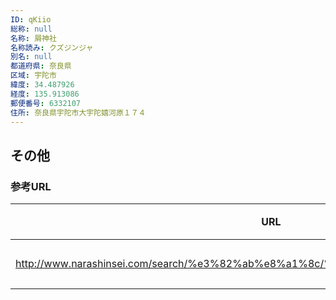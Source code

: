 ```yaml
---
ID: qKiio
総称: null
名称: 屑神社
名称読み: クズジンジャ
別名: null
都道府県: 奈良県
区域: 宇陀市
緯度: 34.487926
経度: 135.913086
郵便番号: 6332107
住所: 奈良県宇陀市大宇陀嬉河原１７４
---
```


## その他

### 参考URL

| URL                                                                               | 説明   |
| --------------------------------------------------------------------------------- | ------ |
| http://www.narashinsei.com/search/%e3%82%ab%e8%a1%8c/%e5%b1%91%e7%a5%9e%e7%a4%be/ | 神社庁 |
